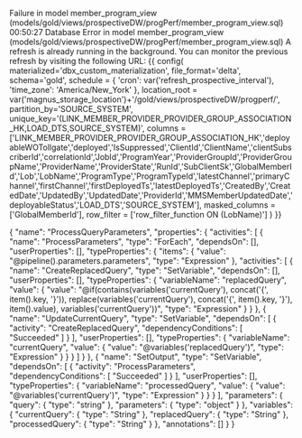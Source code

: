 
 Failure in model member_program_view (models/gold/views/prospectiveDW/progPerf/member_program_view.sql)
00:50:27    Database Error in model member_program_view (models/gold/views/prospectiveDW/progPerf/member_program_view.sql)
  A refresh is already running in the background. You can monitor the previous refresh by visiting the following URL:
{{ config(
    materialized='dbx_custom_materialization',
    file_format='delta',
    schema='gold',
    schedule = {
        'cron': var('refresh_prospective_interval'),
        'time_zone': 'America/New_York'
    },
    location_root = var('magnus_storage_location')+'/gold/views/prospectiveDW/progperf/',
    partition_by='SOURCE_SYSTEM',
    unique_key='(LINK_MEMBER_PROVIDER_PROVIDER_GROUP_ASSOCIATION_HK,LOAD_DTS,SOURCE_SYSTEM)',
    columns = ['LINK_MEMBER_PROVIDER_PROVIDER_GROUP_ASSOCIATION_HK','deployableWOTollgate','deployed','IsSuppressed','ClientId','ClientName','clientSubscriberId','correlationId','JobId','ProgramYear','ProviderGroupId','ProviderGroupName','ProviderName','ProviderState','RunId','SubClientSk','GlobalMemberId','Lob','LobName','ProgramType','ProgramTypeId','latestChannel','primaryChannel','firstChannel','firstDeployedTs','latestDeployedTs','CreatedBy','CreatedDate','UpdatedBy','UpdatedDate','ProviderId','MMSMemberUpdatedDate','deployableStatus','LOAD_DTS','SOURCE_SYSTEM'],
    masked_columns = ['GlobalMemberId'],
    row_filter = ['row_filter_function ON (LobName)']
) }}

{
    "name": "ProcessQueryParameters",
    "properties": {
        "activities": [
            {
                "name": "ProcessParameters",
                "type": "ForEach",
                "dependsOn": [],
                "userProperties": [],
                "typeProperties": {
                    "items": {
                        "value": "@pipeline().parameters.parameters",
                        "type": "Expression"
                    },
                    "activities": [
                        {
                            "name": "CreateReplacedQuery",
                            "type": "SetVariable",
                            "dependsOn": [],
                            "userProperties": [],
                            "typeProperties": {
                                "variableName": "replacedQuery",
                                "value": {
                                    "value": "@if(contains(variables('currentQuery'), concat('{', item().key, '}')), replace(variables('currentQuery'), concat('{', item().key, '}'), item().value), variables('currentQuery'))",
                                    "type": "Expression"
                                }
                            }
                        },
                        {
                            "name": "UpdateCurrentQuery",
                            "type": "SetVariable",
                            "dependsOn": [
                                {
                                    "activity": "CreateReplacedQuery",
                                    "dependencyConditions": [
                                        "Succeeded"
                                    ]
                                }
                            ],
                            "userProperties": [],
                            "typeProperties": {
                                "variableName": "currentQuery",
                                "value": {
                                    "value": "@variables('replacedQuery')",
                                    "type": "Expression"
                                }
                            }
                        }
                    ]
                }
            },
            {
                "name": "SetOutput",
                "type": "SetVariable",
                "dependsOn": [
                    {
                        "activity": "ProcessParameters",
                        "dependencyConditions": [
                            "Succeeded"
                        ]
                    }
                ],
                "userProperties": [],
                "typeProperties": {
                    "variableName": "processedQuery",
                    "value": {
                        "value": "@variables('currentQuery')",
                        "type": "Expression"
                    }
                }
            }
        ],
        "parameters": {
            "query": {
                "type": "string"
            },
            "parameters": {
                "type": "object"
            }
        },
        "variables": {
            "currentQuery": {
                "type": "String"
            },
            "replacedQuery": {
                "type": "String"
            },
            "processedQuery": {
                "type": "String"
            }
        },
        "annotations": []
    }
} 
